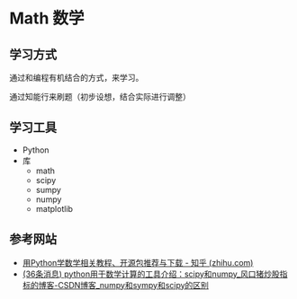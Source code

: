 # Math 数学
## 学习方式

通过和编程有机结合的方式，来学习。  

通过知能行来刷题（初步设想，结合实际进行调整）

## 学习工具

- Python
- 库
  - math
  - scipy
  - sumpy
  - numpy
  - matplotlib

## 参考网站

- [用Python学数学相关教程、开源包推荐与下载 - 知乎 (zhihu.com)](https://zhuanlan.zhihu.com/p/67462538)
- [(36条消息) python用于数学计算的工具介绍：scipy和numpy_风口猪炒股指标的博客-CSDN博客_numpy和sympy和scipy的区别](https://blog.csdn.net/changemyself/article/details/10054953)
